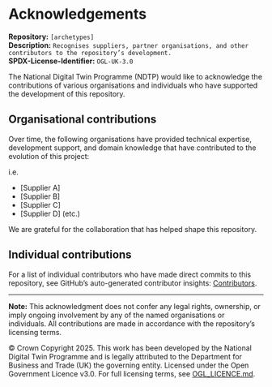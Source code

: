 # Acknowledgements

**Repository:** `[archetypes]`  
**Description:** `Recognises suppliers, partner organisations, and other contributors to the repository’s development.`  
**SPDX-License-Identifier:** `OGL-UK-3.0`  

The National Digital Twin Programme (NDTP) would like to acknowledge the contributions of various organisations and individuals who have supported the development of this repository.

## Organisational contributions

Over time, the following organisations have provided technical expertise, development support, and domain knowledge that have contributed to the evolution of this project:

i.e. 
- [Supplier A]
- [Supplier B]
- [Supplier C]
- [Supplier D]
(etc.)

<!--

GUIDANCE: IN PLACE OF THE ABOVE LIST, PROVIDE THE ACTUAL SUPPLIER/ORGANISATION DETAILS THAT ARE RELEVANT TO THE REPOSITORY
 
 -->

We are grateful for the collaboration that has helped shape this repository.

## Individual contributions

For a list of individual contributors who have made direct commits to this repository, see
GitHub’s auto-generated contributor insights: [Contributors](https://github.com/National-Digital-Twin/archetypes/graphs/contributors).

---

**Note:** This acknowledgment does not confer any legal rights, ownership, or imply ongoing involvement by any of the named organisations or individuals.
All contributions are made in accordance with the repository’s licensing terms.

© Crown Copyright 2025. This work has been developed by the National Digital Twin Programme and is legally attributed to the Department for Business and Trade (UK) the governing entity.
Licensed under the Open Government Licence v3.0.
For full licensing terms, see [OGL_LICENCE.md](OGL_LICENCE.md). 